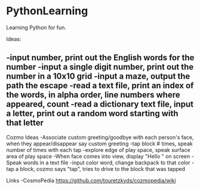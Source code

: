 # PythonLearning

Learning Python for fun.


Ideas:

-input number, print out the English words for the number
-input a single digit number, print out the number in a 10x10 grid
-input a maze, output the path the escape
-read a text file, print an index of the words, in alpha order, line numbers where appeared, count
-read a dictionary text file, input a letter, print out a random word starting with that letter
-

Cozmo Ideas
-Associate custom greeting/goodbye with each person's face, when they appear/disappear say custom greeting
-tap block # times, speak number of times with each tap
-explore edge of play space, speak surface area of play space
-When face comes into view, display "Hello <name>" on screen
-Speak words in a text file
-input color word, change backpack to that color
-tap a block, cozmo says "tap", tries to drive to the block that was tapped


Links
-CosmoPedia https://github.com/touretzkyds/cozmopedia/wiki 